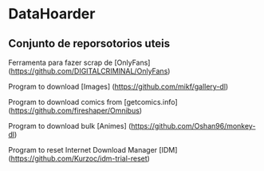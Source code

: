 # DataHoarder

## Conjunto de reporsotorios uteis

Ferramenta para fazer scrap de [OnlyFans] (https://github.com/DIGITALCRIMINAL/OnlyFans)

Program to download [Images] (https://github.com/mikf/gallery-dl)

Program to download comics from [getcomics.info] (https://github.com/fireshaper/Omnibus)

Program to download bulk [Animes] (https://github.com/Oshan96/monkey-dl)

Program to reset Internet Download Manager [IDM] (https://github.com/Kurzoc/idm-trial-reset)

